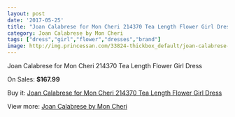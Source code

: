 ```yaml
---
layout: post
date: '2017-05-25'
title: "Joan Calabrese for Mon Cheri 214370 Tea Length Flower Girl Dress"
category: Joan Calabrese by Mon Cheri
tags: ["dress","girl","flower","dresses","brand"]
image: http://img.princessan.com/33824-thickbox_default/joan-calabrese-for-mon-cheri-214370-tea-length-flower-girl-dress.jpg
---
```

Joan Calabrese for Mon Cheri 214370 Tea Length Flower Girl Dress

On Sales: **$167.99**
<a href="https://www.princessan.com/en/15763-joan-calabrese-for-mon-cheri-214370-tea-length-flower-girl-dress.html"><amp-img layout="responsive" width="600" height="600" src="//img.princessan.com/33824-thickbox_default/joan-calabrese-for-mon-cheri-214370-tea-length-flower-girl-dress.jpg" alt="Joan Calabrese for Mon Cheri 214370 Tea Length Flower Girl Dress 0" /></a>

Buy it: [Joan Calabrese for Mon Cheri 214370 Tea Length Flower Girl Dress](https://www.princessan.com/en/15763-joan-calabrese-for-mon-cheri-214370-tea-length-flower-girl-dress.html "Joan Calabrese for Mon Cheri 214370 Tea Length Flower Girl Dress")

View more: [Joan Calabrese by Mon Cheri](https://www.princessan.com/en/118- "Joan Calabrese by Mon Cheri")